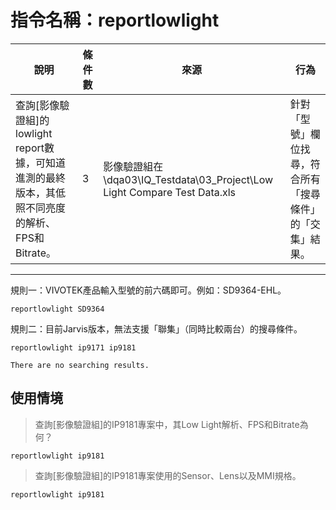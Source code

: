 # 指令名稱：reportlowlight

| 說明 | 條件數 | 來源 | 行為 |
| --- | --- | --- | --- |
| 查詢\[影像驗證組\]的lowlight report數據，可知道進測的最終版本，其低照不同亮度的解析、FPS和Bitrate。 | 3 | 影像驗證組在 \\dqa03\IQ\_Testdata\03\_Project\Low Light Compare Test Data.xls | 針對「型號」欄位找尋，符合所有「搜尋條件」的「交集」結果。 |

---

規則一：VIVOTEK產品輸入型號的前六碼即可。例如：SD9364-EHL。

```
reportlowlight SD9364
```

規則二：目前Jarvis版本，無法支援「聯集」（同時比較兩台）的搜尋條件。

```
reportlowlight ip9171 ip9181

There are no searching results.
```

## 使用情境

> 查詢\[影像驗證組\]的IP9181專案中，其Low Light解析、FPS和Bitrate為何？

```
reportlowlight ip9181
```

> 查詢\[影像驗證組\]的IP9181專案使用的Sensor、Lens以及MMI規格。

```
reportlowlight ip9181
```



